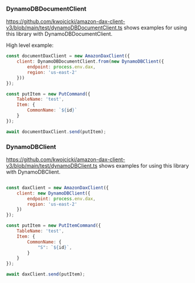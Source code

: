 ### DynamoDBDocumentClient

https://github.com/kwojcicki/amazon-dax-client-v3/blob/main/test/dynamoDBDocumentClient.ts shows examples for using this library with DynamoDBDocumentClient.

High level example:

```javascript
const documentDaxClient = new AmazonDaxClient({
    client: DynamoDBDocumentClient.from(new DynamoDBClient({
        endpoint: process.env.dax,
        region: 'us-east-2'
    }))
});

const putItem = new PutCommand({
    TableName: 'test',
    Item: {
        CommonName: `${id}`
    }
});

await documentDaxClient.send(putItem);
```

### DynamoDBClient

https://github.com/kwojcicki/amazon-dax-client-v3/blob/main/test/dynamoDBClient.ts shows examples for using this library with DynamoDBClient. 

```javascript

const daxClient = new AmazonDaxClient({
    client: new DynamoDBClient({
        endpoint: process.env.dax,
        region: 'us-east-2'
    })
});

const putItem = new PutItemCommand({
    TableName: 'test',
    Item: {
        CommonName: {
            "S": `${id}`,
        }
    }
});

await daxClient.send(putItem);
```